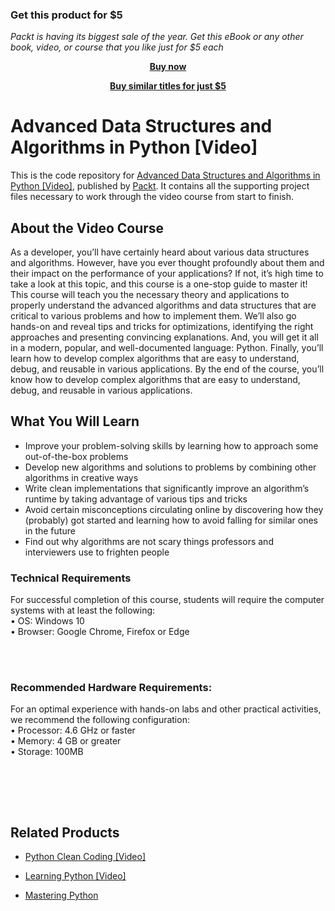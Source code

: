 
### Get this product for $5

<i>Packt is having its biggest sale of the year. Get this eBook or any other book, video, or course that you like just for $5 each</i>


<b><p align='center'>[Buy now](https://packt.link/9781838643157)</p></b>


<b><p align='center'>[Buy similar titles for just $5](https://subscription.packtpub.com/search)</p></b>


# Advanced Data Structures and Algorithms in Python [Video]
This is the code repository for [Advanced Data Structures and Algorithms in Python [Video]](https://www.packtpub.com/programming/advanced-data-structures-and-algorithms-in-python-video), published by [Packt](https://www.packtpub.com/?utm_source=github). It contains all the supporting project files necessary to work through the video course from start to finish.
## About the Video Course
As a developer, you’ll have certainly heard about various data structures and algorithms. However, have you ever thought profoundly about them and their impact on the performance of your applications? If not, it’s high time to take a look at this topic, and this course is a one-stop guide to master it! 
This course will teach you the necessary theory and applications to properly understand the advanced algorithms and data structures that are critical to various problems and how to implement them. We’ll also go hands-on and reveal tips and tricks for optimizations, identifying the right approaches and presenting convincing explanations. And, you will get it all in a modern, popular, and well-documented language: Python. Finally, you’ll learn how to develop complex algorithms that are easy to understand, debug, and reusable in various applications.
By the end of the course, you’ll know how to develop complex algorithms that are easy to understand, debug, and reusable in various applications.
<H2>What You Will Learn</H2>
<DIV class=book-info-will-learn-text>
<UL>
<LI>Improve your problem-solving skills by learning how to approach some out-of-the-box problems
<LI>Develop new algorithms and solutions to problems by combining other algorithms in creative ways
<LI>Write clean implementations that significantly improve an algorithm’s runtime by taking advantage of various tips and tricks
<LI>Avoid certain misconceptions circulating online by discovering how they (probably) got started and learning how to avoid falling for similar ones in the future
<LI>Find out why algorithms are not scary things professors and interviewers use to frighten people
  </LI></UL></DIV>

### Technical Requirements
For successful completion of this course, students will require the computer systems with at least the following:<br/>
•	OS: Windows 10<br/>
•	Browser: Google Chrome, Firefox or Edge<br/>

<br/><br/>
### Recommended Hardware Requirements:<br/>
For an optimal experience with hands-on labs and other practical activities, we recommend the following configuration:
<br/>
•	Processor: 4.6 GHz or faster<br/>
•	Memory: 4 GB or greater<br/>
•	Storage: 100MB<br/>

<br/>

<br/><br/>

## Related Products
* [Python Clean Coding [Video]](https://www.packtpub.com/programming/python-clean-coding-video)

* [Learning Python [Video]](https://www.packtpub.com/application-development/learning-python-video)

* [Mastering Python](https://www.packtpub.com/big-data-and-business-intelligence/mastering-python-video)

